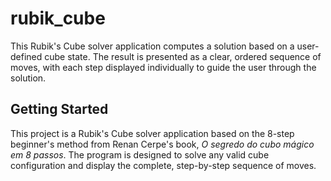 # rubik_cube

This Rubik's Cube solver application computes a solution based 
on a user-defined cube state. The result is presented as a clear, 
ordered sequence of moves, with each step displayed individually 
to guide the user through the solution.

## Getting Started

This project is a Rubik's Cube solver application based on the 
8-step beginner's method from Renan Cerpe's book, 
*O segredo do cubo mágico em 8 passos*. The program is designed to 
solve any valid cube configuration and display the complete, 
step-by-step sequence of moves.
